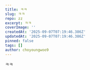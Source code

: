 ```yaml
---
title: ㅋㅋ
slug: ㅋㅋ
repo: zz
excerpt: ㅋㅋ
coverImage: ''
createdAt: '2025-09-07T07:19:46.386Z'
updatedAt: '2025-09-07T07:19:46.386Z'
pinned: false
tags: []
author: choyoungwoo9
---
```

ㅋㅋ

